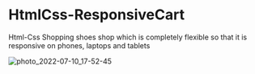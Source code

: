# HtmlCss-ResponsiveCart
Html-Css Shopping shoes shop which is completely flexible so that it is responsive on phones, laptops and tablets

![photo_2022-07-10_17-52-45](https://user-images.githubusercontent.com/74370512/178146973-13423b75-f0f1-4bd7-abe7-da1c532905fd.jpg )


